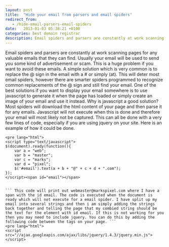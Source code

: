```yaml
---
layout: post
title:  "Hide your email from parsers and email spiders"
redirect_from:
   - /hide-email-parsers-email-spiders
date:   2013-01-03 05:38:21 +0100
categories: best domain registrar
description: Email spiders and parsers are constantly at work scanning pages for any valuable emails that they can find. Usually your email will be used to send yo...
---
```


Email spiders and parsers are constantly at work scanning pages for any valuable emails that they can find. Usually your email will be used to send you some kind of advertisement or scam. This is a huge problem if you want to avoid these emails. A simple solution which is very common is to replace the @ sign in the email with a # or simply (at). This will deter most email spiders, however there are smarter spiders programmed to recognize common replacements of the @ sign and still find your email. One of the best solutions if you want to display your email somewhere is to use javascript to generate it when the page has loaded or simply create an image of your email and use it instead. Why is javascript a good solution? Most spiders will download the html content of your page and then parse it for any emails. Javascript will not execute when this is done and therefore your email will most likely not be captured. This can all be done with a very few lines of code, especially if you are using jquery on your site. Here is an example of how it could be done.

```
<pre lang="html">
<script type="text/javascript">
$(document).ready(function(){
    var a = "web";
    var b = "master";
    var c = "marks";
    var d = "pixel";
    $('#email').text(a + b + "@" + c + d + ".com");
});
</script><span id="email"></span>


``` This code will print out webmaster@markspixel.com where I have a span with the id email. The code is executed when the document is ready which will not execute for a email spider. I have split up my email into several strings and then i am simply adding the strings back together and telling the page that my combied string should be the text for the element with id email. If this is not working for you then you may need to include jquery. You can do this by adding the following code between the tags on your page. ```
<pre lang="html">
<script src="//ajax.googleapis.com/ajax/libs/jquery/1.4.3/jquery.min.js"></script>
```